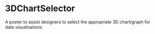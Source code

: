 # 3DChartSelector
A poster to assist designers to select the appropriate 3D chart/graph for data visualisations
